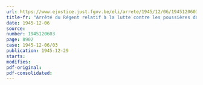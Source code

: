 ```yaml
---
url: https://www.ejustice.just.fgov.be/eli/arrete/1945/12/06/1945120603/justel
title-fr: "Arrêté du Régent relatif à la lutte contre les poussières dans les mines de houille"
date: 1945-12-06
source:
number: 1945120603
page: 8902
case: 1945-12-06/03
publication: 1945-12-29
starts:
modifies:
pdf-original:
pdf-consolidated:
---
```


